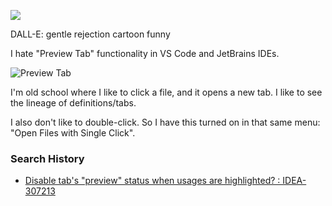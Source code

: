 ![](https://ik.imagekit.io/lkat/blog/tr:h-0.4/2023-04-02-preview-tab-2_60CXhrqSp.png?updatedAt=1680522067312)

DALL-E: gentle rejection cartoon funny

I hate "Preview Tab" functionality in VS Code and JetBrains IDEs.

![Preview Tab](https://ik.imagekit.io/lkat/blog/2023-04-02-preview-tab-1.md_yZ0Pdd_c1.png?updatedAt=1680521432460)

I'm old school where I like to click a file, and it opens a new tab. I like to see the lineage of definitions/tabs.

I also don't like to double-click. So I have this turned on in that same menu: "Open Files with Single Click".

### Search History

* [Disable tab's "preview" status when usages are highlighted? : IDEA-307213](https://youtrack.jetbrains.com/issue/IDEA-307213)